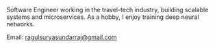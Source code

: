 Software Engineer working in the travel-tech industry, building scalable systems and microservices. As a hobby, I enjoy training deep neural networks.

Email: ragulsuryasundarraj@gmail.com
